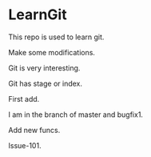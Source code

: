 # LearnGit

This repo is used to learn git.

Make some modifications.

Git is very interesting.

Git has stage or index.

First add.

I am in the branch of master and bugfix1.

Add new funcs.

Issue-101.
